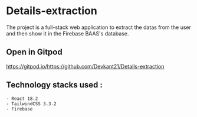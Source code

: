 # Details-extraction

The project is a full-stack web application to extract the datas from the user and then show it in the Firebase BAAS's database.

## Open in Gitpod

https://gitpod.io/https://github.com/Devkant21/Details-extraction

## Technology stacks used : 
    - React 18.2
    - TailwindCSS 3.3.2
    - Firebase